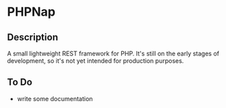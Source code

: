 PHPNap
======

Description
-----------

A small lightweight REST framework for PHP.
It's still on the early stages of development, so it's not yet intended for
production purposes.


To Do
-----

* write some documentation
